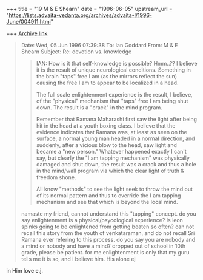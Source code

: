 +++
title = "19 M & E Shearn"
date = "1996-06-05"
upstream_url = "https://lists.advaita-vedanta.org/archives/advaita-l/1996-June/004911.html"

+++
[Archive link](https://lists.advaita-vedanta.org/archives/advaita-l/1996-June/004911.html)

>Date: Wed, 05 Jun 1996 07:39:38
>To: Ian Goddard <igoddard at erols.com>
>From: M & E Shearn <peacewrk at snet.net>
>Subject: Re: devotion vs. knowledge
>
>
>>IAN: How is it that self-knowledge is possible? Hmm..?? I believe it
>>is the result of unique neurological conditions. Something in the
>>brain "taps" free I am (as the mirrors reflect the sun) causing
>>the free I am to appear to be localized in a head.
>>
>>The full scale enlightenment experience is the result, I believe,
>>of the "physical" mechanism that "taps" free I am being shut down.
>>The result is a "crack" in the mind program.
>>
>>Remember that Ramana Maharashi first saw the light after being hit
>>in the head at a youth boxing class. I believe that the evidence
>>indicates that Ramana was, at least as seen on the surface, a
>>normal young man headed in a normal direction, and suddenly,
>>after a vicious blow to the head, saw light and became a
>>"new person." Whatever happened exactly I can't say, but
>>clearly the "I am tapping mechanism" was physically
>>damaged and shut down, the result was a crack and
>>thus a hole in the mind/wall program via which
>>the clear light of truth & freedom shone.
>>
>>All know "methods" to see the light seek to throw
>>the mind out of its normal pattern and thus to override the
>>I am tapping mechanism and see that which is beyond the local mind.
>
>namaste
>my friend,
>cannot understand this "tapping" concept. do you say enlightenment is a
physical/psycological experience? Is leon spinks going to be enlightened
from getting beaten so often? can not recall this story from the youth of
venkataraman, and do not recall Sri Ramana ever refering to this process. do
you say you are nobody and a mind or nobody and have a mind? dropped out of
school in 10th grade, please be patient. for me enlightenment is only that
my guru tells me it is so, and i believe him.
>His
>alone
>ej
>
in Him
love
e.j.

